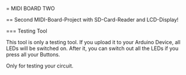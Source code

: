 = MIDI BOARD TWO

== Second MIDI-Board-Project with SD-Card-Reader and LCD-Display!
 
=== Testing Tool

This tool is only a testing tool. If you upload it to your Arduino Device, all LEDs will be switched on. After it, you can
switch out all the LEDs if you press all your Buttons.

Only for testing your circuit.

